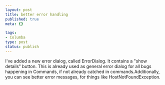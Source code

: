 ```yaml
--- 
layout: post
title: better error handling
published: true
meta: {}

tags: 
- Columba
type: post
status: publish
---
```

I've added a new error dialog, called ErrorDialog. It contains a "show details" button. This is already used as general error dialog for all bugs happening in Commands, if not already catched in commands.Additionally, you can see better error messages, for things like HostNotFoundException.
